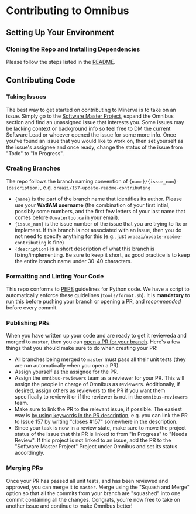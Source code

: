 # Contributing to Omnibus

## Setting Up Your Environment

### Cloning the Repo and Installing Dependencies

Please follow the steps listed in the [README](https://github.com/waterloo-rocketry/omnibus/blob/master/README.md#installation).

## Contributing Code

### Taking Issues

The best way to get started on contributing to Minerva is to take on an issue. Simply go to the [Software Master Project](https://github.com/orgs/waterloo-rocketry/projects/2), expand the Omnibus section and find an unassigned issue that interests you. Some issues may be lacking context or background info so feel free to DM the current Software Lead or whoever opened the issue for some more info. Once you've found an issue that you would like to work on, then set yourself as the issue's assignee and once ready, change the status of the issue from "Todo" to "In Progress".

### Creating Branches

The repo follows the branch naming convention of `{name}/{issue_num}-{description}`, e.g. `oraazi/157-update-readme-contributing`

- `{name}` is the part of the branch name that identifies its author. Please use your **WatIAM username** (the combination of your first intial, possibly some numbers, and the first few letters of your last name that comes before `@uwaterloo.ca` in your email).
- `{issue_num}` is the issue number of the issue that you are trying to fix or implement. If this branch is not associated with an issue, then you do not need to specify anything for this (e.g., just `oraazi/update-readme-contributing` is fine)
- `{description}` is a short description of what this branch is fixing/implementing. Be sure to keep it short, as good practice is to keep the entire branch name under 30-40 characters.

### Formatting and Linting Your Code

This repo conforms to [PEP8](https://pep8.org) guidelines for Python code. We have a script to automatically enforce these guidelines (`tools/format.sh`). It is **mandatory** to run this before pushing your branch or opening a PR, and *recommended* before every commit.

### Publishing PRs

When you have written up your code and are ready to get it revieweda and merged to `master`, then you can [open a PR for your branch](https://github.com/waterloo-rocketry/omnibus/compare). Here's a few things that you should make sure to do when creating your PR:

- All branches being merged to `master` must pass all their unit tests (they are run automatically when you open a PR).
- Assign yourself as the assignee for the PR.
- Assign the `omnibus-reviewers` team as a reviewer for your PR. This will assign the people in charge of Omnibus as reviewers. Additionally, if desired, assign others as reviewers to the PR if you want them specifically to review it or if the reviewer is not in the `omnibus-reviewers` team.
- Make sure to link the PR to the relevant issue, if possible. The easiest way is [by using keywords in the PR description](https://docs.github.com/en/issues/tracking-your-work-with-issues/linking-a-pull-request-to-an-issue#linking-a-pull-request-to-an-issue-using-a-keyword), e.g. you can link the PR to Issue 157 by writing "closes #157" somewhere in the description.
- Since your task is now in a review state, make sure to move the project status of the issue that this PR is linked to from "In Progress" to "Needs Review". If this project is not linked to an issue, add the PR to the "Software Master Project" Project under Omnibus and set its status accordingly.

### Merging PRs

Once your PR has passed all unit tests, and has been reviewed and approved, you can merge it to `master`. Merge using the "Squash and Merge" option so that all the commits from your branch are "squashed" into one commit containing all the changes. Congrats, you're now free to take on another issue and continue to make Omnibus better! 
